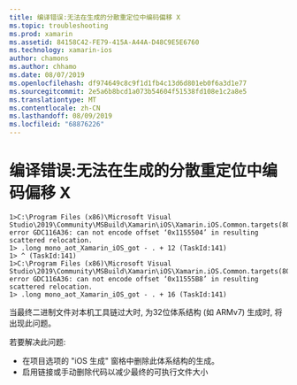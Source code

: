 ```yaml
---
title: 编译错误:无法在生成的分散重定位中编码偏移 X
ms.topic: troubleshooting
ms.prod: xamarin
ms.assetid: 84158C42-FE79-415A-A44A-D48C9E5E6760
ms.technology: xamarin-ios
author: chamons
ms.author: chhamo
ms.date: 08/07/2019
ms.openlocfilehash: df974649c8c9f1d1fb4c13d6d801eb0f6a3d1e77
ms.sourcegitcommit: 2e5a6b8bcd1a073b54604f51538fd108e1c2a8e5
ms.translationtype: MT
ms.contentlocale: zh-CN
ms.lasthandoff: 08/09/2019
ms.locfileid: "68876226"
---
```

# <a name="compile-error-can-not-encode-offset-x-in-resulting-scattered-relocation"></a>编译错误:无法在生成的分散重定位中编码偏移 X

```
1>C:\Program Files (x86)\Microsoft Visual Studio\2019\Community\MSBuild\Xamarin\iOS\Xamarin.iOS.Common.targets(804,3): error GDC116A36: can not encode offset ‘0x1155504’ in resulting scattered relocation.
1> .long mono_aot_Xamarin_iOS_got - . + 12 (TaskId:141)
1> ^ (TaskId:141)
1>C:\Program Files (x86)\Microsoft Visual Studio\2019\Community\MSBuild\Xamarin\iOS\Xamarin.iOS.Common.targets(804,3): error GDC116A36: can not encode offset ‘0x11555B8’ in resulting scattered relocation.
1> .long mono_aot_Xamarin_iOS_got - . + 16 (TaskId:141)
```

当最终二进制文件对本机工具链过大时, 为32位体系结构 (如 ARMv7) 生成时, 将出现此问题。

若要解决此问题:

- 在项目选项的 "iOS 生成" 窗格中删除此体系结构的生成。
- 启用链接或手动删除代码以减少最终的可执行文件大小
